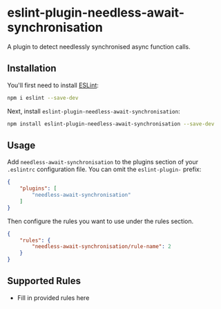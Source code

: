 # eslint-plugin-needless-await-synchronisation

A plugin to detect needlessly synchronised async function calls.

## Installation

You'll first need to install [ESLint](https://eslint.org/):

```sh
npm i eslint --save-dev
```

Next, install `eslint-plugin-needless-await-synchronisation`:

```sh
npm install eslint-plugin-needless-await-synchronisation --save-dev
```

## Usage

Add `needless-await-synchronisation` to the plugins section of your `.eslintrc` configuration file. You can omit the `eslint-plugin-` prefix:

```json
{
    "plugins": [
        "needless-await-synchronisation"
    ]
}
```


Then configure the rules you want to use under the rules section.

```json
{
    "rules": {
        "needless-await-synchronisation/rule-name": 2
    }
}
```

## Supported Rules

* Fill in provided rules here


